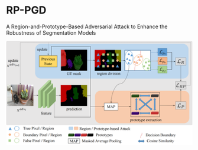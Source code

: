 # RP-PGD
A Region-and-Prototype-Based Adversarial Attack to Enhance the Robustness of Segmentation Models

![Attack Pipeline of RP-PGD](fig/fig-arch.png)
